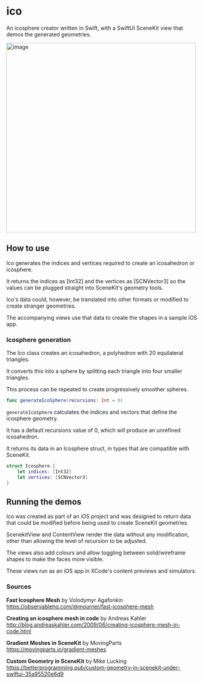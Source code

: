 # ico

An icosphere creator written in Swift, with a SwiftUI SceneKit view that demos the generated geometries.


<img width="500" alt="image" src="https://user-images.githubusercontent.com/69108995/236297763-a6f0d2f1-b2a4-4bb3-a662-58336d5409db.png">


## How to use

Ico generates the indices and vertices required to create an icosahedron or icosphere.

It returns the indices as [Int32] and the vertices as [SCNVector3] so the values can be plugged straight into SceneKit's geometry tools.

Ico's data could, however, be translated into other formats or modified to create stranger geometries.

The accompanying views use that data to create the shapes in a sample iOS app. 


### Icosphere generation

The Ico class creates an icosahedron, a  polyhedron with 20 equilateral triangles.

It converts this into a sphere by splitting each triangle into four smaller triangles. 

This process can be repeated to create progressively smoother spheres.


```swift
func generateIcoSphere(recursions: Int = 0) 
```

```generateIcoSphere``` calculates the indices and vectors that define the icosphere geometry. 

It has a default recursions value of 0, which will produce an unrefined icosahedron.

It returns its data in an Icosphere struct, in types that are compatible with SceneKit.

```swift
struct Icosphere {
    let indices: [Int32]
    let vertices: [SCNVector3]
}

```
## Running the demos

Ico was created as part of an iOS project and was designed to return data that could be modified before being used to create SceneKit geometries.

ScenekitView and ContentView render the data without any modification, other than allowing the level of recursion to be adjusted. 

The views also add colours and allow toggling between solid/wireframe shapes to make the faces more visible. 

These views run as an iOS app in XCode's content previews and simulators.



### Sources

**Fast Icosphere Mesh** by Volodymyr Agafonkin
https://observablehq.com/@mourner/fast-icosphere-mesh

**Creating an icosphere mesh in code** by Andreas Kahler
http://blog.andreaskahler.com/2009/06/creating-icosphere-mesh-in-code.html

**Gradient Meshes in SceneKit** by MovingParts
https://movingparts.io/gradient-meshes

**Custom Geometry in SceneKit** by Mike Lucking
https://betterprogramming.pub/custom-geometry-in-scenekit-under-swiftui-35a95520e6d9
